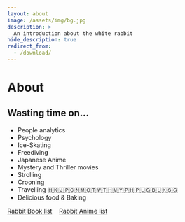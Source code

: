 ```yaml
---
layout: about
image: /assets/img/bg.jpg
description: >
  An introduction about the white rabbit
hide_description: true
redirect_from:
  - /download/
---
```


# About

<!--author-->
    
## Wasting time on...
- People analytics
- Psychology
- Ice-Skating
- Freediving
- Japanese Anime
- Mystery and Thriller movies
- Strolling
- Crooning
- Travelling 🇭🇰🇯🇵🇨🇳🇲🇴🇹🇼🇹🇭🇲🇾🇵🇭🇵🇱🇬🇧🇱🇰🇸🇬
- Delicious food & Baking

[Rabbit Book list]    [Rabbit Anime list]



[Rabbit Book list]:https://www.goodreads.com/user/show/137411990-inez
[Rabbit Anime list]: https://myanimelist.net/animelist/lysuzune
